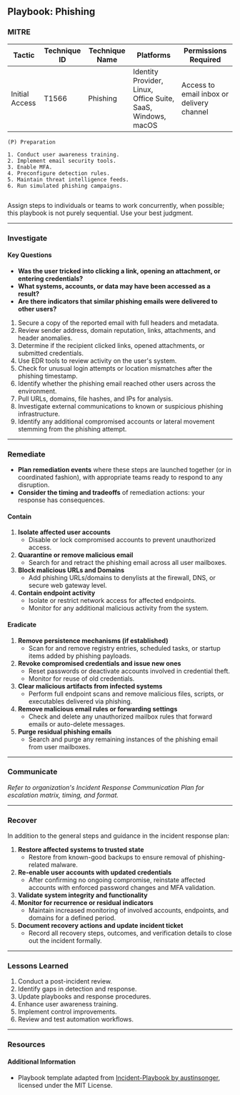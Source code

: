 ## Playbook: Phishing

### MITRE

| Tactic | Technique ID | Technique Name | Platforms | Permissions Required |
| ------ | ------------ | -------------- | ---------- |--------------------- |
|Initial Access|T1566   |Phishing        | Identity Provider, Linux, Office Suite, SaaS, Windows, macOS|Access to email inbox or delivery channel|


```
(P) Preparation

1. Conduct user awareness training.
2. Implement email security tools.
3. Enable MFA.
4. Preconfigure detection rules.
5. Maintain threat intelligence feeds.
6. Run simulated phishing campaigns.
 
```
  
Assign steps to individuals or teams to work concurrently, when possible; this playbook is not purely sequential. Use your best judgment.

--------------

### Investigate

#### Key Questions
- **Was the user tricked into clicking a link, opening an attachment, or entering credentials?**
- **What systems, accounts, or data may have been accessed as a result?**
- **Are there indicators that similar phishing emails were delivered to other users?**

1. Secure a copy of the reported email with full headers and metadata.
2. Review sender address, domain reputation, links, attachments, and header anomalies.
3. Determine if the recipient clicked links, opened attachments, or submitted credentials.
4. Use EDR tools to review activity on the user's system.
5. Check for unusual login attempts or location mismatches after the phishing timestamp.
6. Identify whether the phishing email reached other users across the environment.
7. Pull URLs, domains, file hashes, and IPs for analysis.
8. Investigate external communications to known or suspicious phishing infrastructure.
9. Identify any additional compromised accounts or lateral movement stemming from the phishing attempt.

--------------

### Remediate

* **Plan remediation events** where these steps are launched together (or in coordinated fashion), with appropriate teams ready to respond to any disruption.
* **Consider the timing and tradeoffs** of remediation actions: your response has consequences.

#### Contain

1. **Isolate affected user accounts**
   - Disable or lock compromised accounts to prevent unauthorized access.
2. **Quarantine or remove malicious email**
   - Search for and retract the phishing email across all user mailboxes.
3. **Block malicious URLs and Domains**
   - Add phishing URLs/domains to denylists at the firewall, DNS, or secure web gateway level.
4. **Contain endpoint activity**
   - Isolate or restrict network access for affected endpoints.
   - Monitor for any additional malicious activity from the system.

#### Eradicate

1. **Remove persistence mechanisms (if established)**
   - Scan for and remove registry entries, scheduled tasks, or startup items added by phishing payloads.
2. **Revoke compromised credentials and issue new ones**
   - Reset passwords or deactivate accounts involved in credential theft.
   - Monitor for reuse of old credentials.
3. **Clear malicious artifacts from infected systems**
   - Perform full endpoint scans and remove malicious files, scripts, or executables delivered via phishing.
4. **Remove malicious email rules or forwarding settings**
   - Check and delete any unauthorized mailbox rules that forward emails or auto-delete messages.
5. **Purge residual phishing emails**
   - Search and purge any remaining instances of the phishing email from user mailboxes.

--------------

### Communicate

*Refer to organization's Incident Response Communication Plan for escalation matrix, timing, and format.*

--------------

### Recover

In addition to the general steps and guidance in the incident response plan:

1. **Restore affected systems to trusted state**
   - Restore from known-good backups to ensure removal of phishing-related malware.
2. **Re-enable user accounts with updated credentials**
   - After confirming no ongoing compromise, reinstate affected accounts with enforced password changes and MFA validation.
3. **Validate system integrity and functionality**
4. **Monitor for recurrence or residual indicators**
   - Maintain increased monitoring of involved accounts, endpoints, and domains for a defined period.
5. **Document recovery actions and update incident ticket**
   - Record all recovery steps, outcomes, and verification details to close out the incident formally.


--------------
  
### Lessons Learned

 1. Conduct a post-incident review.
 2. Identify gaps in detection and response.
 3. Update playbooks and response procedures.
 4. Enhance user awareness training.
 5. Implement control improvements.
 6. Review and test automation workflows.

--------------

### Resources

#### Additional Information

- Playbook template adapted from [Incident-Playbook by austinsonger](https://github.com/austinsonger/Incident-Playbook), licensed under the MIT License.


